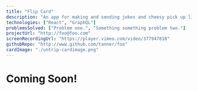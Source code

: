 ```yaml
---
title: "Flip Card"
description: "An app for making and sending jokes and cheesy pick up lines in a text chat. Flip the card and view the punchline on the back."
technologies: ["React", "GraphQL"]
problemsSolved: ["Problem one.", "Something something problem two."]
projectUrl: "http://foo@foo.com"
screenRecordingUrl: "https://player.vimeo.com/video/377947818"
githubRepo: "http://www.github.com/tanner/foo"
cardImage: "./untrip-cardimage.png"
---
```


# Coming Soon!
